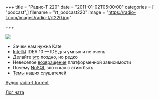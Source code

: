 +++
title = "Радио-Т 220"
date = "2011-01-02T05:00:00"
categories = [ "podcast",]
filename = "rt_podcast220"
image = "https://radio-t.com/images/radio-t/rt220.jpg"

+++

![](https://radio-t.com/images/radio-t/rt220.jpg)

- Зачем нам нужна Kate
- [IntelliJ](http://www.jetbrains.com/idea/whatsnew/index.html) IDEA 10 — IDE для умных и не очень
- Делайте [это](http://weblogs.java.net/blog/mkarg/archive/2010/12/29/release-late-release-rarely) поздно, но редко
- Невеселое [возвращение](http://techcrunch.com/2010/12/26/platform-dependencies/) платформенной зависимости
- Почему [NoSQL](http://techblog.bozho.net/?p=295) зло и как с этим быть
- [Темы](http://radio-t.com/temi_dlja_vipuskov/temy-dlya-220/) наших слушателей

[Аудио](https://archive.rucast.net/radio-t/media/rt_podcast220.mp3)
[radio-t.torrent](http://www.radio-t.com/torrents/rt_podcast220.mp3.torrent)

[Лог чата](http://chat.radio-t.com/logs/radio-t-220.html)
<audio src="https://archive.rucast.net/radio-t/media/rt_podcast220.mp3" preload="none"></audio>
